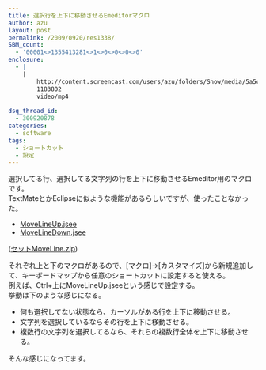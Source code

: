 ```yaml
---
title: 選択行を上下に移動させるEmeditorマクロ
author: azu
layout: post
permalink: /2009/0920/res1338/
SBM_count:
  - '00001<>1355413281<>1<>0<>0<>0<>0'
enclosure:
  - |
    |
        http://content.screencast.com/users/azu/folders/Show/media/5a5c69b2-369d-4314-bd77-17475c24e1c1/emeditor.mp4
        1183802
        video/mp4
        
dsq_thread_id:
  - 300920878
categories:
  - software
tags:
  - ショートカット
  - 設定
---
```

選択してる行、選択してる文字列の行を上下に移動させるEmeditor用のマクロです。  
TextMateとかEclipseに似ような機能があるらしいですが、使ったことなかった。

*   [MoveLineUp.jsee][1]
*   [MoveLineDown.jsee][2]

([セットMoveLine.zip][3])

それぞれ上と下のマクロがあるので、[マクロ]→[カスタマイズ]から新規追加して、キーボードマップから任意のショートカットに設定すると使える。  
例えば、Ctrl+上にMoveLineUp.jseeという感じで設定する。  
挙動は下のような感じになる。

<!--more-->



*   何も選択してない状態なら、カーソルがある行を上下に移動させる。
*   文字列を選択しているならその行を上下に移動させる。
*   複数行の文字列を選択してるなら、それらの複数行全体を上下に移動させる。

そんな感じになってます。

<br class="spacer_" />

 [1]: https://efcl.info/wp-content/uploads/2009/09/MoveLineUp.jsee
 [2]: https://efcl.info/wp-content/uploads/2009/09/MoveLineDown.jsee
 [3]: https://efcl.info/wp-content/uploads/2009/09/MoveLine.zip
